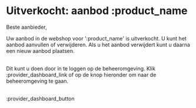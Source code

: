 # Uitverkocht: aanbod :product_name

Beste aanbieder,

Uw aanbod in de webshop voor ':product_name' is uitverkocht.
U kunt het aanbod aanvullen of verwijderen. Als u het aanbod verwijdert kunt u daarna een nieuw aanbod plaatsen.
&nbsp;  
&nbsp;  

Dit kunt u doen door in te loggen op de beheeromgeving. Klik :provider_dashboard_link of op de knop hieronder om naar de beheeromgeving te gaan.
&nbsp;  
&nbsp;  

:provider_dashboard_button
